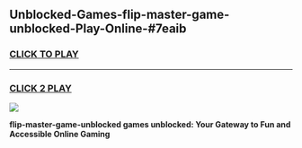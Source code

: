 
## Unblocked-Games-flip-master-game-unblocked-Play-Online-#7eaib
<h3>
<a href="https://premium.freeplayer.one?title=flip-master-game-unblocked&ref=27F">CLICK TO PLAY</a></h3>
<hr>

<h3>
<a href="https://premium.freeplayer.one?title=flip-master-game-unblocked&ref=27F">CLICK 2 PLAY</a>
  
</h3>

<a href="https://premium.freeplayer.one?title=flip-master-game-unblocked&ref=27F"><img src="https://clearcache.store/games.png"></a>


**flip-master-game-unblocked games unblocked: Your Gateway to Fun and Accessible Online Gaming**
